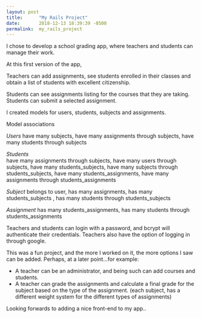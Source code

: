 ```yaml
---
layout: post
title:      "My Rails Project"
date:       2018-12-13 18:39:39 -0500
permalink:  my_rails_project
---
```



I chose to develop a school grading app, where teachers and students can manage their work.

At this first version of the app, 

Teachers can add assignments, see students enrolled in their classes and obtain a list of students with excellent citizenship.

Students can see assignments listing for the courses that they are taking. Students can submit a selected assignment.


I created models for users, students, subjects and assignments.

Model associations

*Users* 
have many subjects,
have many assignments through subjects,
have many students through subjects
	
	
*Students*	
have many  assignments  through subjects,
have many  users  through  subjects,
have many  students_subjects,
have many  subjects through   students_subjects,
have many  students_assignments,
have many  assignments through   students_assignments


*Subject*
belongs to user,
has many assignments,
has many students_subjects ,
has many students through students_subjects


*Assignment*
has many students_assignments,
has many students through students_assignments


Teachers and students can login with a password, and bcrypt will authenticate their credentials. Teachers also have the option of logging in   through google.

This was a fun project, and the more I worked on it, the more options I saw can be added.
Perhaps, at a later point...for example:
* A teacher can be an administrator, and being such can add courses and students.
* A teacher can grade the assignments and calculate a final grade for the subject based on the type of the assignment. (each subject, has a different weight system for the different types of assignments)

Looking forwards to adding a nice front-end to my app..




